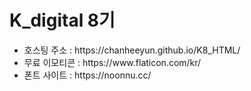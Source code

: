 # K_digital 8기
<ul>
  <li>호스팅 주소 : https://chanheeyun.github.io/K8_HTML/</li>
  <li>무료 이모티콘 : https://www.flaticon.com/kr/</li>
  <li>폰트 사이트 : https://noonnu.cc/</li>
</ul>
